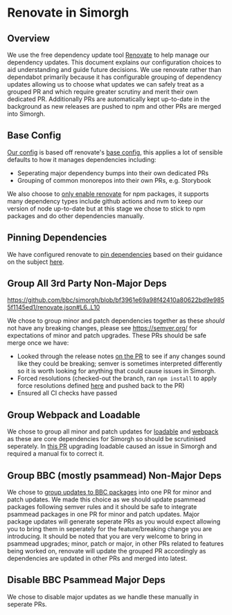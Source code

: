 # Renovate in Simorgh

## Overview
We use the free dependency update tool [Renovate](https://www.whitesourcesoftware.com/free-developer-tools/renovate/) to help manage our dependency updates. This document explains our configuration choices to aid understanding and guide future decisions. We use renovate rather than dependabot primarily because it has configurable grouping of dependency updates allowing us to choose what updates we can safely treat as a grouped PR and which require greater scrutiny and merit their own dedicated PR. Additionally PRs are automatically kept up-to-date in the background as new releases are pushed to npm and other PRs are merged into Simorgh.

## Base Config
[Our config](
https://github.com/bbc/simorgh/blob/bf3961e69a98f42410a80622bd9e9855f1145ed1/renovate.json#L2) is based off renovate's [base config](https://docs.renovatebot.com/presets-config/), this applies a lot of sensible defaults to how it manages dependencies including:
- Seperating major dependency bumps into their own dedicated PRs
- Grouping of common monorepos into their own PRs, e.g. Storybook

We also choose to [only enable renovate](https://github.com/bbc/simorgh/blob/bf3961e69a98f42410a80622bd9e9855f1145ed1/renovate.json#L3) for npm packages, it supports many dependency types include github actions and nvm to keep our version of node up-to-date but at this stage we chose to stick to npm packages and do other dependencies manually.

## Pinning Dependencies
We have configured renovate to [pin dependencies](https://github.com/bbc/simorgh/blob/09dbe8614cb6931765f2ddc61299d1fa2bbb6564/renovate.json#L2) based on their guidance on the subject [here](https://docs.renovatebot.com/dependency-pinning/#so-whats-best).

## Group All 3rd Party Non-Major Deps
https://github.com/bbc/simorgh/blob/bf3961e69a98f42410a80622bd9e9855f1145ed1/renovate.json#L6..L10

We chose to group minor and patch dependencies together as these _should_ not have any breaking changes, please see https://semver.org/ for expectations of minor and patch upgrades. These PRs should be safe merge once we have:
- Looked through the release notes [on the PR](https://github.com/bbc/simorgh/pull/8787) to see if any changes sound like they could be breaking; semver is sometimes 
interpreted differently so it is worth looking for anything that could cause issues in Simorgh.
- Forced resolutions (checked-out the branch, ran `npm install` to apply force resolutions defined [here](https://github.com/bbc/simorgh/blob/latest/package.json#L6) and pushed back to the PR)
- Ensured all CI checks have passed

## Group Webpack and Loadable
We chose to group all minor and patch updates for [loadable](https://github.com/bbc/simorgh/blob/bf3961e69a98f42410a80622bd9e9855f1145ed1/renovate.json#L13) and [webpack](https://github.com/bbc/simorgh/blob/bf3961e69a98f42410a80622bd9e9855f1145ed1/renovate.json#L19) as these are core dependencies for Simorgh so should be scrutinised seperately. 
In [this PR](https://github.com/bbc/simorgh/pull/8774) upgrading loadable caused an issue in Simorgh and required a manual fix to correct it.

## Group BBC (mostly psammead) Non-Major Deps
We chose to [group updates to BBC packages](https://github.com/bbc/simorgh/blob/bf3961e69a98f42410a80622bd9e9855f1145ed1/renovate.json#L25) into one PR for minor and patch updates. We made this choice as we should update psammead packages following semver rules and it should be safe to integrate psammead packages in one PR for minor and patch updates. Major package updates will generate seperate PRs as you would expect allowing you to bring them in seperately for the feature/breaking change you are introducing. It should be noted that you are very welcome to bring in psammead upgrades; minor, patch or major, in other PRs related to features being worked on, renovate will update the grouped PR accordingly as dependencies are updated in other PRs and merged into latest.

## Disable BBC Psammead Major Deps
We chose to disable major updates as we handle these manually in seperate PRs.
